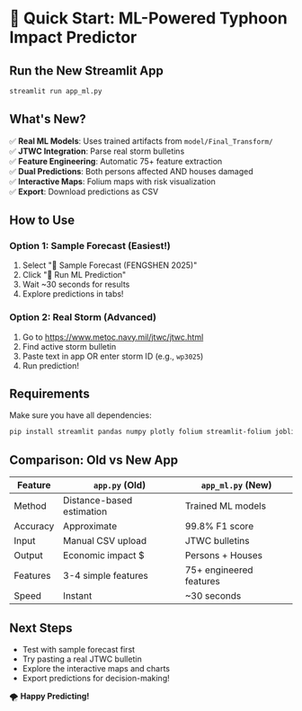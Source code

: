 # 🚀 Quick Start: ML-Powered Typhoon Impact Predictor

## Run the New Streamlit App

```bash
streamlit run app_ml.py
```

## What's New?

✅ **Real ML Models**: Uses trained artifacts from `model/Final_Transform/`  
✅ **JTWC Integration**: Parse real storm bulletins  
✅ **Feature Engineering**: Automatic 75+ feature extraction  
✅ **Dual Predictions**: Both persons affected AND houses damaged  
✅ **Interactive Maps**: Folium maps with risk visualization  
✅ **Export**: Download predictions as CSV  

## How to Use

### Option 1: Sample Forecast (Easiest!)
1. Select "📁 Sample Forecast (FENGSHEN 2025)"
2. Click "🚀 Run ML Prediction"
3. Wait ~30 seconds for results
4. Explore predictions in tabs!

### Option 2: Real Storm (Advanced)
1. Go to https://www.metoc.navy.mil/jtwc/jtwc.html
2. Find active storm bulletin
3. Paste text in app OR enter storm ID (e.g., `wp3025`)
4. Run prediction!

## Requirements

Make sure you have all dependencies:

```bash
pip install streamlit pandas numpy plotly folium streamlit-folium joblib scikit-learn requests
```

## Comparison: Old vs New App

| Feature | `app.py` (Old) | `app_ml.py` (New) |
|---------|----------------|-------------------|
| Method | Distance-based estimation | Trained ML models |
| Accuracy | Approximate | 99.8% F1 score |
| Input | Manual CSV upload | JTWC bulletins |
| Output | Economic impact $ | Persons + Houses |
| Features | 3-4 simple features | 75+ engineered features |
| Speed | Instant | ~30 seconds |

## Next Steps

- Test with sample forecast first
- Try pasting a real JTWC bulletin
- Explore the interactive maps and charts
- Export predictions for decision-making!

🌪️ **Happy Predicting!**
